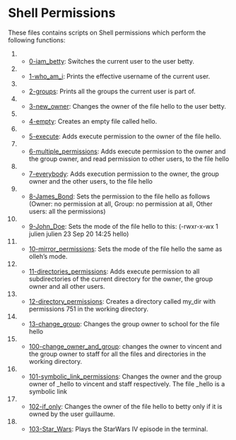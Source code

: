 # Shell Permissions
These files contains scripts on Shell permissions which perform the following functions:
1.    * [0-iam_betty](./0-iam_betty): 
Switches the current user to the user betty.
2.    * [1-who_am_i](./1-who_am_i): Prints the effective username of the current user.
3.    * [2-groups](./2-groups): Prints all the groups the current user is part of.
4.    * [3-new_owner](./3-new_owner): Changes the owner of the file hello to the user betty.
5.    * [4-empty](./4-empty): Creates an empty file called hello.
6.    * [5-execute](./5-execute): Adds execute permission to the owner of the file hello.
7.    * [6-multiple_permissions](./6-multiple_permissions): Adds execute permission to the owner and the group owner, and read permission to other users, to the file hello
8.    * [7-everybody](./7-everybody): Adds execution permission to the owner, the group owner and the other users, to the file hello
9.    * [8-James_Bond](./8-James_Bond): Sets the permission to the file hello as follows
(Owner: no permission at all, Group: no permission at all, Other users: all the permissions)
10.   * [9-John_Doe](./9-John_Doe): Sets the mode of the file hello to this: (-rwxr-x-wx 1 julien julien 23 Sep 20 14:25 hello)
11.   * [10-mirror_permissions](./10-mirror_permissions ): Sets the mode of the file hello the same as olleh’s mode.
12.   * [11-directories_permissions](./11-directories_permissions): Adds execute permission to all subdirectories of the current directory for the owner, the group owner and all other users.
13.   * [12-directory_permissions](./12-directory_permissions): Creates a directory called my_dir with permissions 751 in the working directory.
14.   * [13-change_group](./13-change_group): Changes the group owner to school for the file hello
15.   * [100-change_owner_and_group](./100-change_owner_and_group): changes the owner to vincent and the group owner to staff for all the files and directories in the working directory.
16.   * [101-symbolic_link_permissions](./101-symbolic_link_permissions): Changes the owner and the group owner of _hello to vincent and staff respectively. The file _hello is a symbolic link
17.   * [102-if_only](./102-if_only): Changes the owner of the file hello to betty only if it is owned by the user guillaume.
18.   * [103-Star_Wars](./103-Star_Wars): Plays the StarWars IV episode in the terminal. 


